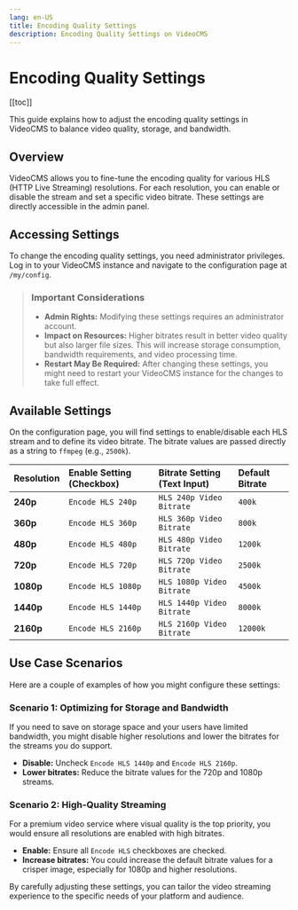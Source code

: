 ```yaml
---
lang: en-US
title: Encoding Quality Settings
description: Encoding Quality Settings on VideoCMS
---
```


# Encoding Quality Settings

[[toc]]

This guide explains how to adjust the encoding quality settings in VideoCMS to balance video quality, storage, and bandwidth.

## Overview

VideoCMS allows you to fine-tune the encoding quality for various HLS (HTTP Live Streaming) resolutions. For each resolution, you can enable or disable the stream and set a specific video bitrate. These settings are directly accessible in the admin panel.

## Accessing Settings

To change the encoding quality settings, you need administrator privileges. Log in to your VideoCMS instance and navigate to the configuration page at `/my/config`.

> ### Important Considerations
>
> * **Admin Rights:** Modifying these settings requires an administrator account.
> * **Impact on Resources:** Higher bitrates result in better video quality but also larger file sizes. This will increase storage consumption, bandwidth requirements, and video processing time.
> * **Restart May Be Required:** After changing these settings, you might need to restart your VideoCMS instance for the changes to take full effect.

## Available Settings

On the configuration page, you will find settings to enable/disable each HLS stream and to define its video bitrate. The bitrate values are passed directly as a string to `ffmpeg` (e.g., `2500k`).

| Resolution | Enable Setting (Checkbox) | Bitrate Setting (Text Input) | Default Bitrate |
| :--------- | :------------------------ | :--------------------------- | :-------------- |
| **240p** | `Encode HLS 240p` | `HLS 240p Video Bitrate` | `400k` |
| **360p** | `Encode HLS 360p` | `HLS 360p Video Bitrate` | `800k` |
| **480p** | `Encode HLS 480p` | `HLS 480p Video Bitrate` | `1200k` |
| **720p** | `Encode HLS 720p` | `HLS 720p Video Bitrate` | `2500k` |
| **1080p** | `Encode HLS 1080p` | `HLS 1080p Video Bitrate`| `4500k` |
| **1440p** | `Encode HLS 1440p` | `HLS 1440p Video Bitrate`| `8000k` |
| **2160p** | `Encode HLS 2160p` | `HLS 2160p Video Bitrate`| `12000k` |

## Use Case Scenarios

Here are a couple of examples of how you might configure these settings:

### Scenario 1: Optimizing for Storage and Bandwidth

If you need to save on storage space and your users have limited bandwidth, you might disable higher resolutions and lower the bitrates for the streams you do support.

* **Disable:** Uncheck `Encode HLS 1440p` and `Encode HLS 2160p`.
* **Lower bitrates:** Reduce the bitrate values for the 720p and 1080p streams.

### Scenario 2: High-Quality Streaming

For a premium video service where visual quality is the top priority, you would ensure all resolutions are enabled with high bitrates.

* **Enable:** Ensure all `Encode HLS` checkboxes are checked.
* **Increase bitrates:** You could increase the default bitrate values for a crisper image, especially for 1080p and higher resolutions.

By carefully adjusting these settings, you can tailor the video streaming experience to the specific needs of your platform and audience.